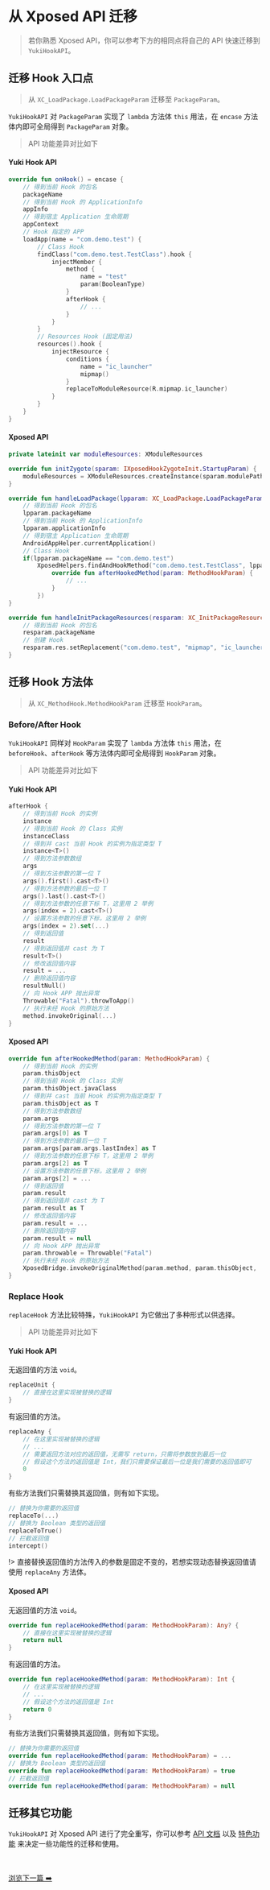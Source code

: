 # 从 Xposed API 迁移

> 若你熟悉 Xposed API，你可以参考下方的相同点将自己的 API 快速迁移到 `YukiHookAPI`。

## 迁移 Hook 入口点

> 从 `XC_LoadPackage.LoadPackageParam` 迁移至 `PackageParam`。

`YukiHookAPI` 对 `PackageParam` 实现了 `lambda` 方法体 `this` 用法，在 `encase` 方法体内即可全局得到 `PackageParam` 对象。

> API 功能差异对比如下

<!-- tabs:start -->

#### **Yuki Hook API**

```kotlin
override fun onHook() = encase {
    // 得到当前 Hook 的包名
    packageName
    // 得到当前 Hook 的 ApplicationInfo
    appInfo
    // 得到宿主 Application 生命周期
    appContext
    // Hook 指定的 APP
    loadApp(name = "com.demo.test") {
        // Class Hook
        findClass("com.demo.test.TestClass").hook {
            injectMember {
                method {
                    name = "test"
                    param(BooleanType)
                }
                afterHook {
                    // ...
                }
            }
        }
        // Resources Hook (固定用法)
        resources().hook {
            injectResource {
                conditions {
                    name = "ic_launcher"
                    mipmap()
                }
                replaceToModuleResource(R.mipmap.ic_launcher)
            }
        }
    }
}
```

#### **Xposed API**

```kotlin
private lateinit var moduleResources: XModuleResources

override fun initZygote(sparam: IXposedHookZygoteInit.StartupParam) {
    moduleResources = XModuleResources.createInstance(sparam.modulePath, null)
}

override fun handleLoadPackage(lpparam: XC_LoadPackage.LoadPackageParam) {
    // 得到当前 Hook 的包名
    lpparam.packageName
    // 得到当前 Hook 的 ApplicationInfo
    lpparam.applicationInfo
    // 得到宿主 Application 生命周期
    AndroidAppHelper.currentApplication()
    // Class Hook
    if(lpparam.packageName == "com.demo.test")
        XposedHelpers.findAndHookMethod("com.demo.test.TestClass", lpparam.classLoader, "test", Boolean::class.java, object : XC_MethodHook() {
            override fun afterHookedMethod(param: MethodHookParam) {
                // ...
            }
        })
}

override fun handleInitPackageResources(resparam: XC_InitPackageResources.InitPackageResourcesParam) {
    // 得到当前 Hook 的包名
    resparam.packageName
    // 创建 Hook
    resparam.res.setReplacement("com.demo.test", "mipmap", "ic_launcher", moduleResources.fwd(R.mipmap.ic_launcher))
}
```

<!-- tabs:end -->

## 迁移 Hook 方法体

> 从 `XC_MethodHook.MethodHookParam` 迁移至 `HookParam`。

### Before/After Hook

`YukiHookAPI` 同样对 `HookParam` 实现了 `lambda` 方法体 `this` 用法，在 `beforeHook`、`afterHook` 等方法体内即可全局得到 `HookParam` 对象。

> API 功能差异对比如下

<!-- tabs:start -->

#### **Yuki Hook API**

```kotlin
afterHook {
    // 得到当前 Hook 的实例
    instance
    // 得到当前 Hook 的 Class 实例
    instanceClass
    // 得到并 cast 当前 Hook 的实例为指定类型 T
    instance<T>()
    // 得到方法参数数组
    args
    // 得到方法参数的第一位 T
    args().first().cast<T>()
    // 得到方法参数的最后一位 T
    args().last().cast<T>()
    // 得到方法参数的任意下标 T，这里用 2 举例
    args(index = 2).cast<T>()
    // 设置方法参数的任意下标，这里用 2 举例
    args(index = 2).set(...)
    // 得到返回值
    result
    // 得到返回值并 cast 为 T
    result<T>()
    // 修改返回值内容
    result = ...
    // 删除返回值内容
    resultNull()
    // 向 Hook APP 抛出异常
    Throwable("Fatal").throwToApp()
    // 执行未经 Hook 的原始方法
    method.invokeOriginal(...)
}
```

#### **Xposed API**

```kotlin
override fun afterHookedMethod(param: MethodHookParam) {
    // 得到当前 Hook 的实例
    param.thisObject
    // 得到当前 Hook 的 Class 实例
    param.thisObject.javaClass
    // 得到并 cast 当前 Hook 的实例为指定类型 T
    param.thisObject as T
    // 得到方法参数数组
    param.args
    // 得到方法参数的第一位 T
    param.args[0] as T
    // 得到方法参数的最后一位 T
    param.args[param.args.lastIndex] as T
    // 得到方法参数的任意下标 T，这里用 2 举例
    param.args[2] as T
    // 设置方法参数的任意下标，这里用 2 举例
    param.args[2] = ...
    // 得到返回值
    param.result
    // 得到返回值并 cast 为 T
    param.result as T
    // 修改返回值内容
    param.result = ...
    // 删除返回值内容
    param.result = null
    // 向 Hook APP 抛出异常
    param.throwable = Throwable("Fatal")
    // 执行未经 Hook 的原始方法
    XposedBridge.invokeOriginalMethod(param.method, param.thisObject, ...)
}
```

<!-- tabs:end -->

### Replace Hook

`replaceHook` 方法比较特殊，`YukiHookAPI` 为它做出了多种形式以供选择。

> API 功能差异对比如下

<!-- tabs:start -->

#### **Yuki Hook API**

无返回值的方法 `void`。

```kotlin
replaceUnit {
    // 直接在这里实现被替换的逻辑
}
```

有返回值的方法。

```kotlin
replaceAny {
    // 在这里实现被替换的逻辑
    // ...
    // 需要返回方法对应的返回值，无需写 return，只需将参数放到最后一位
    // 假设这个方法的返回值是 Int，我们只需要保证最后一位是我们需要的返回值即可
    0
}
```

有些方法我们只需替换其返回值，则有如下实现。

```kotlin
// 替换为你需要的返回值
replaceTo(...)
// 替换为 Boolean 类型的返回值
replaceToTrue()
// 拦截返回值
intercept()
```

!> 直接替换返回值的方法传入的参数是固定不变的，若想实现动态替换返回值请使用 `replaceAny` 方法体。

#### **Xposed API**

无返回值的方法 `void`。

```kotlin
override fun replaceHookedMethod(param: MethodHookParam): Any? {
    // 直接在这里实现被替换的逻辑
    return null
}
```

有返回值的方法。

```kotlin
override fun replaceHookedMethod(param: MethodHookParam): Int {
    // 在这里实现被替换的逻辑
    // ...
    // 假设这个方法的返回值是 Int
    return 0
}
```

有些方法我们只需替换其返回值，则有如下实现。

```kotlin
// 替换为你需要的返回值
override fun replaceHookedMethod(param: MethodHookParam) = ...
// 替换为 Boolean 类型的返回值
override fun replaceHookedMethod(param: MethodHookParam) = true
// 拦截返回值
override fun replaceHookedMethod(param: MethodHookParam) = null
```

<!-- tabs:end -->

## 迁移其它功能

`YukiHookAPI` 对 Xposed API 进行了完全重写，你可以参考 [API 文档](api/home) 以及 [特色功能](guide/special-feature) 来决定一些功能性的迁移和使用。

<br/><br/>
[浏览下一篇 ➡️](config/api-example.md)